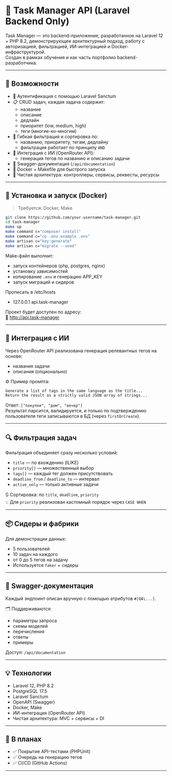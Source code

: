 # 🧠 Task Manager API (Laravel Backend Only)

Task Manager — это backend-приложение, разработанное на Laravel 12 + PHP 8.2, демонстрирующее архитектурный подход, работу с авторизацией, фильтрацией, ИИ-интеграцией и Docker-инфраструктурой.  
Создан в рамках обучения и как часть портфолио backend-разработчика.

---

## 🚀 Возможности

- 🔐 Аутентификация с помощью Laravel Sanctum
- 📋 CRUD задач, каждая задача содержит:
  - название
  - описание
  - дедлайн
  - приоритет (low, medium, high)
  - теги (многие-ко-многим)
- 🔎 Гибкая фильтрация и сортировка по:
  - названию, приоритету, тегам, дедлайну
  - фильтрация работает по принципу `AND`
- 🧠 Интеграция с ИИ (OpenRouter API):
  - генерация тегов по названию и описанию задачи
- 🎨 Swagger-документация (`/api/documentation`)
- 🐳 Docker + Makefile для быстрого запуска
- 🧱 Чистая архитектура: контроллеры, сервисы, реквесты, ресурсы

---

## 🔧 Установка и запуск (Docker)

> Требуется: Docker, Make

```bash
git clone https://github.com/your-username/task-manager.git
cd task-manager
make up
make command c="composer install"
make command c="cp .env.example .env"
make artisan c="key:generate"
make artisan c="migrate --seed"
```

Make-файл выполнит:
- запуск контейнеров (php, postgres, nginx)
- установку зависимостей
- копирование `.env` и генерацию APP_KEY
- запуск миграций и сидеров

Прописать в /etc/hosts
- 127.0.0.1 api.task-manager

Проект будет доступен по адресу:  
📡 http://api.task-manager

---

## 🧠 Интеграция с ИИ

Через OpenRouter API реализована генерация релевантных тегов на основе:
- названия задачи
- описания (опционально)

⚙️ Пример промпта:
```txt
Generate a list of tags in the same language as the title...
Return the result as a strictly valid JSON array of strings...
```

Ответ: `["покупки", "дом", "вечер"]`  
Результат парсится, валидируется, и только по подтверждению пользователя теги записываются в БД (через `firstOrCreate`).

---

## 🔍 Фильтрация задач

Фильтрация объединяет сразу несколько условий:

- `title` — по вхождению (ILIKE)
- `priority[]` — множественный выбор
- `tags[]` — каждый тег должен присутствовать
- `deadline_from` / `deadline_to` — интервал
- `active_only` — только активные задачи

🔃 Сортировка: по `title`, `deadline`, `priority`  
💡 Для `priority` реализован кастомный порядок через `CASE WHEN`

---

## 📦 Сидеры и фабрики

Для демонстрации данных:
- 5 пользователей
- 10 задач на каждого
- от 0 до 5 тегов на задачу
- Используется `faker` + сидеры

---

## 📘 Swagger-документация

Каждый эндпоинт описан вручную с помощью атрибутов `#[OA\...]`.

🗂 Поддерживаются:
- параметры запроса
- схемы моделей
- перечисления
- ответы
- примеры

Доступ: `/api/documentation`

---

## 💡 Технологии

- Laravel 12, PHP 8.2
- PostgreSQL 17.5
- Laravel Sanctum
- OpenAPI (Swagger)
- Docker, Make
- ИИ-интеграция (OpenRouter API)
- Чистая архитектура: MVC + сервисы + DI

---

## 📌 В планах

- ✅ Покрытие API-тестами (PHPUnit)
- ✅ Очередь на генерацию тегов
- ✅ CI/CD (GitHub Actions)

---